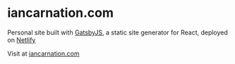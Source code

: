 # iancarnation.com
Personal site built with [GatsbyJS](https://www.gatsbyjs.org/), a static site generator for React, deployed on [Netlify](https://www.netlify.com/)

Visit at [iancarnation.com](http://iancarnation.com/)